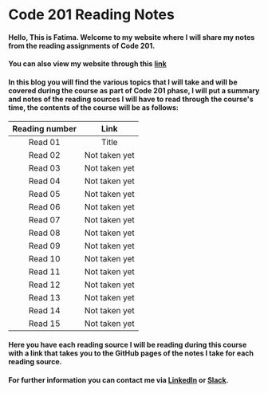 # Code 201 Reading Notes

#### Hello, This is Fatima. Welcome to my website where I will share my notes from the reading assignments of Code 201.
#### You can also view my website through this [link](https://github.com/fati-ma/201-reading-notes)

#### In this blog you will find the various topics that I will take and will be covered during the course as part of Code 201 phase, I will put a summary and notes of the reading sources I will have to read through the course's time, the contents of the course will be as follows:

| Reading number | Link |
| :---: | :-----------: |
| Read 01 | Title |
| Read 02  | Not taken yet |
| Read 03  | Not taken yet |
| Read 04  | Not taken yet |
| Read 05  | Not taken yet |
| Read 06  | Not taken yet |
| Read 07  | Not taken yet |
| Read 08  | Not taken yet |
| Read 09  | Not taken yet |
| Read 10  | Not taken yet |
| Read 11  | Not taken yet |
| Read 12  | Not taken yet |
| Read 13  | Not taken yet |
| Read 14  | Not taken yet |
| Read 15  | Not taken yet |

#### Here you have each reading source I will be reading during this course with a link that takes you to the GitHub pages of the notes I take for each reading source.

#### For further information you can contact me via [LinkedIn](linkedin.com/in/fatima-atiyya-9a0a471b1) or [Slack](ltuc-asac.slack.com).
